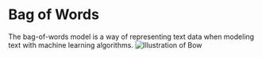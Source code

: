 # Bag of Words
The bag-of-words model is a way of representing text data when modeling text with machine learning algorithms.
![Illustration of Bow]([http://url/to/img.png](https://www.google.com/url?sa=i&url=https%3A%2F%2Fopenclassrooms.com%2Fen%2Fcourses%2F6532301-introduction-to-natural-language-processing%2F8081284-apply-a-simple-bag-of-words-approach&psig=AOvVaw3EmAS--Zf_pA9U922QlElb&ust=1721220924982000&source=images&cd=vfe&opi=89978449&ved=0CBEQjRxqFwoTCIDE0eDNq4cDFQAAAAAdAAAAABAE))
